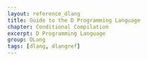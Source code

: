```yaml
---
layout: reference_dlang
title: Guide to the D Programming Language
chapter: Conditional Compilation
excerpt: D Programming Language
group: DLang
tags: [dlang, dlangref]
---
```


